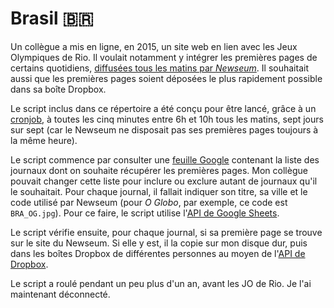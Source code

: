 # Brasil <span>&#x1f1e7;&#x1f1f7;</span>
Un collègue a mis en ligne, en 2015, un site web en lien avec les Jeux Olympiques de Rio.
Il voulait notamment y intégrer les premières pages de certains quotidiens, [diffusées tous les matins par *Newseum*](http://www.newseum.org/todaysfrontpages/?tfp_display=gallery&tfp_region=South%20America&tfp_sort_by=country).
Il souhaitait aussi que les premières pages soient déposées le plus rapidement possible dans sa boîte Dropbox.

Le script inclus dans ce répertoire a été conçu pour être lancé, grâce à un [cronjob](https://fr.wikipedia.org/wiki/Cron), à toutes les cinq minutes entre 6h et 10h tous les matins, sept jours sur sept (car le Newseum ne disposait pas ses premières pages toujours à la même heure).

Le script commence par consulter une [feuille Google](https://docs.google.com/spreadsheets/d/1Ml9-iLqX4QnQcK0MSgm6il6_-xL27W5T6Wl1Rrg06Vs/edit#gid=1497059474) contenant la liste des journaux dont on souhaite récupérer les premières pages. Mon collègue pouvait changer cette liste pour inclure ou exclure autant de journaux qu'il le souhaitait. Pour chaque journal, il fallait indiquer son titre, sa ville et le code utilisé par Newseum (pour *O Globo*, par exemple, ce code est `BRA_OG.jpg`). Pour ce faire, le script utilise l'[API de Google Sheets](https://developers.google.com/sheets/).

Le script vérifie ensuite, pour chaque journal, si sa première page se trouve sur le site du Newseum. Si elle y est, il la copie sur mon disque dur, puis dans les boîtes Dropbox de différentes personnes au moyen de l'[API de Dropbox](https://www.dropbox.com/developers/documentation/http/overview).

Le script a roulé pendant un peu plus d'un an, avant les JO de Rio. Je l'ai maintenant déconnecté.
